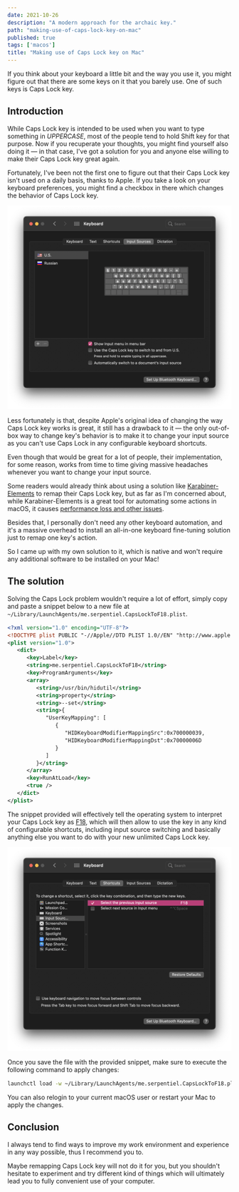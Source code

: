 ```yaml
---
date: 2021-10-26
description: "A modern approach for the archaic key."
path: "making-use-of-caps-lock-key-on-mac"
published: true
tags: ['macos']
title: "Making use of Caps Lock key on Mac"
---
```


If you think about your keyboard a little bit and the way you use it, you might figure out that there are some keys on it that you barely use. One of such keys is Caps Lock key.

## Introduction

While Caps Lock key is intended to be used when you want to type something in *UPPERCASE*, most of the people tend to hold Shift key for that purpose. Now if you recuperate your thoughts, you might find yourself also doing it — in that case, I've got a solution for you and anyone else willing to make their Caps Lock key great again.

Fortunately, I've been not the first one to figure out that their Caps Lock key isn't used on a daily basis, thanks to Apple. If you take a look on your keyboard preferences, you might find a checkbox in there which changes the behavior of Caps Lock key.

![making-use-of-caps-lock-key-on-mac-1](./images/making-use-of-caps-lock-key-on-mac-1.png)

Less fortunately is that, despite Apple's original idea of changing the way Caps Lock key works is great, it still has a drawback to it — the only out-of-box way to change key's behavior is to make it to change your input source as you can't use Caps Lock in any configurable keyboard shortcuts.

Even though that would be great for a lot of people, their implementation, for some reason, works from time to time giving massive headaches whenever you want to change your input source.

Some readers would already think about using a solution like [Karabiner-Elements](https://karabiner-elements.pqrs.org/) to remap their Caps Lock key, but as far as I'm concerned about, while Karabiner-Elements is a great tool for automating some actions in macOS, it causes [performance loss and other issues](https://github.com/pqrs-org/Karabiner-Elements/issues/593).

Besides that, I personally don't need any other keyboard automation, and it's a massive overhead to install an all-in-one keyboard fine-tuning solution just to remap one key's action.

So I came up with my own solution to it, which is native and won't require any additional software to be installed on your Mac!

## The solution

Solving the Caps Lock problem wouldn't require a lot of effort, simply copy and paste a snippet below to a new file at `~/Library/LaunchAgents/me.serpentiel.CapsLockToF18.plist`.

```xml
<?xml version="1.0" encoding="UTF-8"?>
<!DOCTYPE plist PUBLIC "-//Apple//DTD PLIST 1.0//EN" "http://www.apple.com/DTDs/PropertyList-1.0.dtd">
<plist version="1.0">
   <dict>
      <key>Label</key>
      <string>me.serpentiel.CapsLockToF18</string>
      <key>ProgramArguments</key>
      <array>
         <string>/usr/bin/hidutil</string>
         <string>property</string>
         <string>--set</string>
         <string>{
            "UserKeyMapping": [
               {
                  "HIDKeyboardModifierMappingSrc":0x700000039,
                  "HIDKeyboardModifierMappingDst":0x70000006D
               }
            ]
         }</string>
      </array>
      <key>RunAtLoad</key>
      <true />
   </dict>
</plist>
```

The snippet provided will effectively tell the operating system to interpret your Caps Lock key as [F18](https://en.wikipedia.org/wiki/Function_key#:~:text=function%20keys%20F13%20to%20F19%20have%20no%20labels%3B%20they%20were%20only%20available%20on%20full%20keyboards%20of%20fixed%20Apple%20computers%20(iMac%2C%20Mac%20Pro%2C%20or%20Mac%20Mini).%20All%20laptop%20computers%20have%20always%20lacked%20these%20extra%20keys%2C%20as%20well%20as%20any%20recent%20fixed%20Apple%20computer%20equipped%20with%20wireless%20Apple%20keyboard.), which will then allow to use the key in any kind of configurable shortcuts, including input source switching and basically anything else you want to do with your new unlimited Caps Lock key.

![making-use-of-caps-lock-key-on-mac-2](./images/making-use-of-caps-lock-key-on-mac-2.png)

Once you save the file with the provided snippet, make sure to execute the following command to apply changes:

```bash
launchctl load -w ~/Library/LaunchAgents/me.serpentiel.CapsLockToF18.plist
```

You can also relogin to your current macOS user or restart your Mac to apply the changes.

## Conclusion

I always tend to find ways to improve my work environment and experience in any way possible, thus I recommend you to.

Maybe remapping Caps Lock key will not do it for you, but you shouldn't hesitate to experiment and try different kind of things which will ultimately lead you to fully convenient use of your computer.
